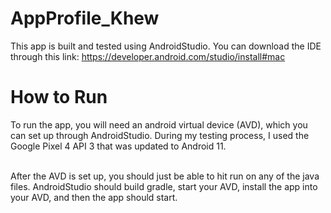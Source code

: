 # AppProfile_Khew
This app is built and tested using AndroidStudio. You can download the IDE through this link: https://developer.android.com/studio/install#mac

<h1>How to Run</h1>
To run the app, you will need an android virtual device (AVD), which you can set up through AndroidStudio. During my testing process, I used the Google Pixel 4 API 3 that was updated to Android 11.<br><br>

After the AVD is set up, you should just be able to hit run on any of the java files. AndroidStudio should build gradle, start your AVD, install the app into your AVD, and then the app should start. 
